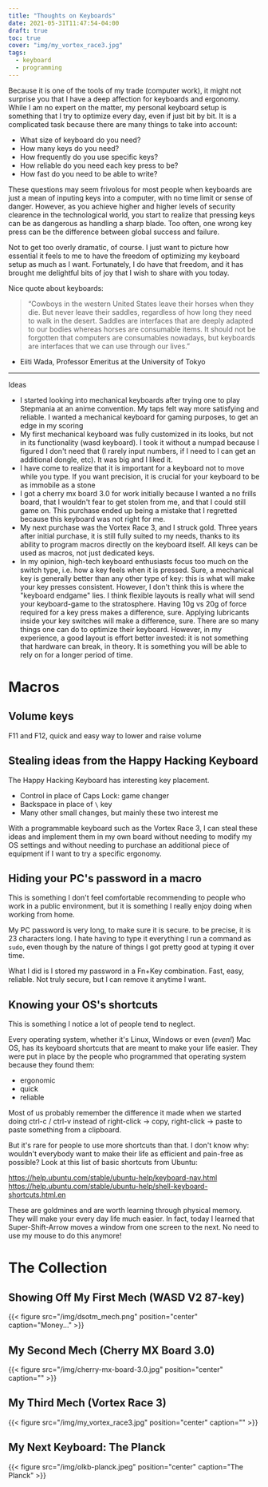 ```yaml
---
title: "Thoughts on Keyboards"
date: 2021-05-31T11:47:54-04:00
draft: true
toc: true
cover: "img/my_vortex_race3.jpg"
tags:
  - keyboard
  - programming
---
```


Because it is one of the tools of my trade (computer work), it might not surprise you that I have a deep
affection for keyboards and ergonomy. While I am no expert on the matter, my personal keyboard setup is
something that I try to optimize every day, even if just bit by bit. It is a complicated task because there
are many things to take into account:

* What size of keyboard do you need?
* How many keys do you need?
* How frequently do you use specific keys?
* How reliable do you need each key press to be?
* How fast do you need to be able to write?

These questions may seem frivolous for most people when keyboards are just a mean of inputing keys into a
computer, with no time limit or sense of danger. However, as you achieve higher and higher levels of security
clearence in the technological world, you start to realize that pressing keys can be as dangerous as handling
a sharp blade. Too often, one wrong key press can be the difference between global success and failure.

Not to get too overly dramatic, of course. I just want to picture how essential it feels to me to have the
freedom of optimizing my keyboard setup as much as I want. Fortunately, I do have that freedom, and it has
brought me delightful bits of joy that I wish to share with you today.

Nice quote about keyboards:



> “Cowboys in the western United States leave their horses when they die. But never leave their saddles, regardless of how long they need to walk in the desert. Saddles are interfaces that are deeply adapted to our bodies whereas horses are consumable items. It should not be forgotten that computers are consumables nowadays, but keyboards are interfaces that we can use through our lives.”

- Eiiti Wada, Professor Emeritus at the University of Tokyo




---

Ideas

- I started looking into mechanical keyboards after trying one to play Stepmania at an anime convention. My
  taps felt way more satisfying and reliable. I wanted a mechanical keyboard for gaming purposes, to get an
  edge in my scoring
- My first mechanical keyboard was fully customized in its looks, but not in its functionality (wasd
  keyboard). I took it without a numpad because I figured I don't need that (I rarely input numbers, if I need
  to I can get an additional dongle, etc). It was big and I liked it.
- I have come to realize that it is important for a keyboard not to move while you type. If you want
  precision, it is crucial for your keyboard to be as immobile as a stone
- I got a cherry mx board 3.0 for work initially because I wanted a no frills board, that I wouldn't fear to
  get stolen from me, and that I could still game on. This purchase ended up being a mistake that I regretted
  because this keyboard was not right for me.
- My next purchase was the Vortex Race 3, and I struck gold. Three years after initial purchase, it is still
  fully suited to my needs, thanks to its ability to program macros directly on the keyboard itself. All keys
  can be used as macros, not just dedicated keys.
- In my opinion, high-tech keyboard enthusiasts focus too much on the switch type, i.e. how a key feels when
  it is pressed. Sure, a mechanical key is generally better than any other type of key: this is what will make
  your key presses consistent. However, I don't think this is where the "keyboard endgame" lies. I think
  flexible layouts is really what will send your keyboard-game to the stratosphere. Having 10g vs 20g of force
  required for a key press makes a difference, sure. Applying lubricants inside your key switches will make a
  difference, sure. There are so many things one can do to optimize their keyboard. However, in my experience,
  a good layout is effort better invested: it is not something that hardware can break, in theory. It is
  something you will be able to rely on for a longer period of time.


# Macros

## Volume keys

F11 and F12, quick and easy way to lower and raise volume

## Stealing ideas from the Happy Hacking Keyboard

The Happy Hacking Keyboard has interesting key placement. 

- Control in place of Caps Lock: game changer
- Backspace in place of `\` key
- Many other small changes, but mainly these two interest me

With a programmable keyboard such as the Vortex Race 3, I can steal these ideas and implement them in my own
board without needing to modify my OS settings and without needing to purchase an additional piece of
equipment if I want to try a specific ergonomy.

## Hiding your PC's password in a macro

This is something I don't feel comfortable recommending to people who work in a public environment, but it is
something I really enjoy doing when working from home.

My PC password is very long, to make sure it is secure. to be precise, it is 23 characters long. I hate having
to type it everything I run a command as `sudo`, even though by the nature of things I got pretty good at
typing it over time.

What I did is I stored my password in a Fn+Key combination. Fast, easy, reliable. Not truly secure, but I can
remove it anytime I want.

## Knowing your OS's shortcuts

This is something I notice a lot of people tend to neglect.

Every operating system, whether it's Linux, Windows or even (_even!_) Mac OS, has its keyboard shortcuts that
are meant to make your life easier. They were put in place by the people who programmed that operating system
because they found them:

- ergonomic
- quick
- reliable

Most of us probably remember the difference it made when we started doing ctrl-c / ctrl-v instead of
right-click -> copy, right-click -> paste to paste something from a clipboard.

But it's rare for people to use more shortcuts than that. I don't know why: wouldn't everybody want to make
their life as efficient and pain-free as possible? Look at this list of basic shortcuts from Ubuntu:

https://help.ubuntu.com/stable/ubuntu-help/keyboard-nav.html
https://help.ubuntu.com/stable/ubuntu-help/shell-keyboard-shortcuts.html.en

These are goldmines and are worth learning through physical memory. They will make your every day life much
easier. In fact, today I learned that Super-Shift-Arrow moves a window from one screen to the next. No need to
use my mouse to do this anymore!

# The Collection

## Showing Off My First Mech (WASD V2 87-key)

{{< figure src="/img/dsotm_mech.png" position="center" caption="Money..." >}}

## My Second Mech (Cherry MX Board 3.0)

{{< figure src="/img/cherry-mx-board-3.0.jpg" position="center" caption="" >}}

## My Third Mech (Vortex Race 3)

{{< figure src="/img/my_vortex_race3.jpg" position="center" caption="" >}}



## My Next Keyboard: The Planck

{{< figure src="/img/olkb-planck.jpeg" position="center" caption="The Planck" >}}

